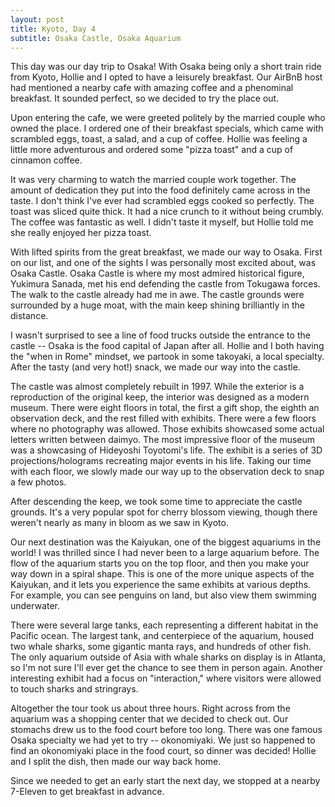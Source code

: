 ```yaml
---
layout: post
title: Kyoto, Day 4
subtitle: Osaka Castle, Osaka Aquarium
---
```


This day was our day trip to Osaka! With Osaka being only a short train ride from Kyoto, Hollie and I opted to have a leisurely breakfast. Our AirBnB host had mentioned a nearby cafe with amazing coffee and a phenominal breakfast. It sounded perfect, so we decided to try the place out.

Upon entering the cafe, we were greeted politely by the married couple who owned the place. I ordered one of their breakfast specials, which came with scrambled eggs, toast, a salad, and a cup of coffee. Hollie was feeling a little more adventurous and ordered some "pizza toast" and a cup of cinnamon coffee. 

It was very charming to watch the married couple work together. The amount of dedication they put into the food definitely came across in the taste. I don't think I've ever had scrambled eggs cooked so perfectly. The toast was sliced quite thick. It had a nice crunch to it without being crumbly. The coffee was fantastic as well. I didn't taste it myself, but Hollie told me she really enjoyed her pizza toast.

With lifted spirits from the great breakfast, we made our way to Osaka. First on our list, and one of the sights I was personally most excited about, was Osaka Castle. Osaka Castle is where my most admired historical figure, Yukimura Sanada, met his end defending the castle from Tokugawa forces. The walk to the castle already had me in awe. The castle grounds were surrounded by a huge moat, with the main keep shining brilliantly in the distance.

I wasn't surprised to see a line of food trucks outside the entrance to the castle -- Osaka is the food capital of Japan after all. Hollie and I both having the "when in Rome" mindset, we partook in some takoyaki, a local specialty. After the tasty (and very hot!) snack, we made our way into the castle.

The castle was almost completely rebuilt in 1997. While the exterior is a reproduction of the original keep, the interior was designed as a modern museum. There were eight floors in total, the first a gift shop, the eighth an observation deck, and the rest filled with exhibits. There were a few floors where no photography was allowed. Those exhibits showcased some actual letters written between daimyo. The most impressive floor of the museum was a showcasing of Hideyoshi Toyotomi's life. The exhibit is a series of 3D projections/holograms recreating major events in his life. Taking our time with each floor, we slowly made our way up to the observation deck to snap a few photos.

After descending the keep, we took some time to appreciate the castle grounds. It's a very popular spot for cherry blossom viewing, though there weren't nearly as many in bloom as we saw in Kyoto. 

Our next destination was the Kaiyukan, one of the biggest aquariums in the world! I was thrilled since I had never been to a large aquarium before. The flow of the aquarium starts you on the top floor, and then you make your way down in a spiral shape. This is one of the more unique aspects of the Kaiyukan, and it lets you experience the same exhibits at various depths. For example, you can see penguins on land, but also view them swimming underwater.

There were several large tanks, each representing a different habitat in the Pacific ocean. The largest tank, and centerpiece of the aquarium, housed two whale sharks, some gigantic manta rays, and hundreds of other fish. The only aquarium outside of Asia with whale sharks on display is in Atlanta, so I'm not sure I'll ever get the chance to see them in person again. Another interesting exhibit had a focus on "interaction," where visitors were allowed to touch sharks and stringrays.

Altogether the tour took us about three hours. Right across from the aquarium was a shopping center that we decided to check out. Our stomachs drew us to the food court before too long. There was one famous Osaka specialty we had yet to try -- okonomiyaki. We just so happened to find an okonomiyaki place in the food court, so dinner was decided! Hollie and I split the dish, then made our way back home.

Since we needed to get an early start the next day, we stopped at a nearby 7-Eleven to get breakfast in advance.